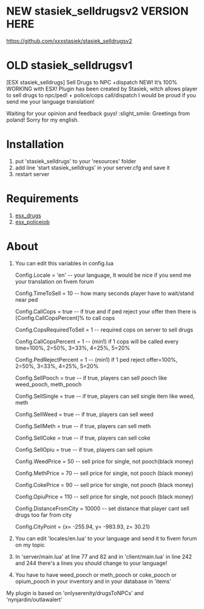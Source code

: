 # NEW stasiek_selldrugsv2 VERSION HERE
https://github.com/xxxstasiek/stasiek_selldrugsv2

# OLD stasiek_selldrugsv1
[ESX stasiek_selldrugs] Sell Drugs to NPC +dispatch NEW!
It’s 100% WORKING with ESX! Plugin has been created by Stasiek, witch allows player to sell drugs to npc/ped! + police/cops call/dispatch
I would be proud if you send me your language translation!

Waiting for your opinion and feedback guys! :slight_smile: Greetings from poland!
Sorry for my english.

# Installation
1. put 'stasiek_selldrugs' to your 'resources' folder
2. add line 'start stasiek_selldrugs' in your server.cfg and save it
3. restart server

# Requirements
1. [esx_drugs](https://forum.fivem.net/t/release-esx-drugs/42637)
2. [esx_policejob](https://forum.fivem.net/t/release-esx-police-job/41559)

# About
1. You can edit this variables in config.lua 

	Config.Locale = 'en'    -- your language, It would be nice if you send me your translation on fivem forum
	
	Config.TimeToSell = 10  -- how many seconds player have to wait/stand near ped
	
	Config.CallCops = true  -- if true and if ped reject your offer then there is [Config.CallCopsPercent]% to call cops
	
	Config.CopsRequiredToSell = 1 -- required cops on server to sell drugs
	
	Config.CallCopsPercent = 1 -- (min1) if 1 cops will be called every time=100%, 2=50%, 3=33%, 4=25%, 5=20%
	
	Config.PedRejectPercent = 1 -- (min1) if 1 ped reject offer=100%, 2=50%, 3=33%, 4=25%, 5=20%
	
	Config.SellPooch = true -- if true, players can sell pooch like weed_pooch, meth_pooch
	
	Config.SellSingle = true -- if true, players can sell single item like weed, meth	
	
	Config.SellWeed = true	-- if true, players can sell weed
	
	Config.SellMeth = true	-- if true, players can sell meth
	
	Config.SellCoke = true	-- if true, players can sell coke
	
	Config.SellOpiu = true	-- if true, players can sell opium
	
	Config.WeedPrice = 50	-- sell price for single, not pooch(black money)
	
	Config.MethPrice = 70	-- sell price for single, not pooch (black money)
	
	Config.CokePrice = 90	-- sell price for single, not pooch (black money)
	
	Config.OpiuPrice = 110	-- sell price for single, not pooch (black money)
	
	Config.DistanceFromCity = 10000 -- set distance that player cant sell drugs too far from city
	
	Config.CityPoint = {x= -255.94, y= -983.93, z= 30.21}

2. You can edit 'locales/en.lua' to your language and send it to fivem forum on my topic

3. In 'server/main.lua' at line 77 and 82  and in 'client/main.lua' in line 242 and 244 there's a lines you should change to your language!

4. You have to have weed_pooch or meth_pooch or coke_pooch or opium_pooch in your inventory and in your database in 'items' 

My plugin is based on 'onlyserenity/drugsToNPCs' and 'nynjardin/outlawalert'

